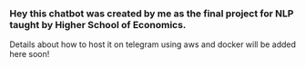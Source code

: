 ### Hey this chatbot was created by me as the final project for NLP taught by Higher School of Economics.


Details about how to host it on telegram using aws and docker will be added here soon!